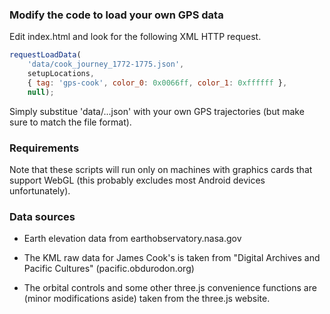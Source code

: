 ### Modify the code to load your own GPS data

Edit index.html and look for the following XML HTTP request.

```javascript
requestLoadData(
    'data/cook_journey_1772-1775.json',
    setupLocations,
    { tag: 'gps-cook', color_0: 0x0066ff, color_1: 0xffffff },
    null);
```

Simply substitue 'data/...json' with your own GPS trajectories (but make sure to match the file format).

### Requirements

Note that these scripts will run only on machines with graphics cards that support WebGL
(this probably excludes most Android devices unfortunately).

### Data sources

* Earth elevation data from earthobservatory.nasa.gov

* The KML raw data for James Cook's is taken from "Digital Archives and Pacific Cultures" (pacific.obdurodon.org)

* The orbital controls and some other three.js convenience functions are (minor modifications aside) taken from the three.js website.
